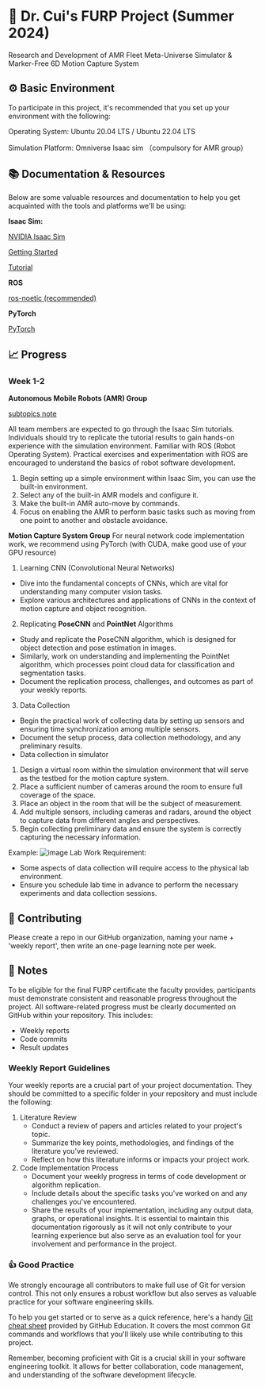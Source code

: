 
# :robot: Dr. Cui's FURP Project (Summer 2024)
Research and Development of AMR Fleet Meta-Universe Simulator & Marker-Free 6D Motion Capture System 

## :gear: Basic Environment
To participate in this project, it's recommended that you set up your environment with the following:

Operating System: Ubuntu 20.04 LTS / Ubuntu 22.04 LTS

Simulation Platform: Omniverse Isaac sim （compulsory for AMR group）
 
## :books: Documentation & Resources
Below are some valuable resources and documentation to help you get acquainted with the tools and platforms we'll be using:

**Isaac Sim:**

[NVIDIA Isaac Sim](https://developer.nvidia.com/isaac-sim)

[Getting Started](https://docs.omniverse.nvidia.com/isaacsim/latest/core_api_tutorials/tutorial_core_hello_world.html)

[Tutorial](https://www.bilibili.com/video/BV1Cs4y1a7hS/?share_source=copy_web&vd_source=fc0fccd172256256b42fd83530583747)

**ROS**

[ros-noetic (recommended)](https://www.ros.org/)

**PyTorch**

[PyTorch](https://pytorch.org/)
 

## :chart_with_upwards_trend: Progress
### Week 1-2

**Autonomous Mobile Robots (AMR) Group**

[subtopics note](https://sugared-find-884.notion.site/FURP-FYP-f780211c77934e4192303e9706d39428)

All team members are expected to go through the Isaac Sim tutorials.
Individuals should try to replicate the tutorial results to gain hands-on experience with the simulation environment.
Familiar with ROS (Robot Operating System).
Practical exercises and experimentation with ROS are encouraged to understand the basics of robot software development.
1. Begin setting up a simple environment within Isaac Sim, you can use the built-in environment.
2. Select any of the built-in AMR models and configure it.
3. Make the built-in AMR auto-move by commands.
4. Focus on enabling the AMR to perform basic tasks such as moving from one point to another and obstacle avoidance.

**Motion Capture System Group**
For neural network code implementation work, we recommend using PyTorch (with CUDA, make good use of your GPU resource)

1. Learning CNN (Convolutional Neural Networks)
  - Dive into the fundamental concepts of CNNs, which are vital for understanding many computer vision tasks.
  - Explore various architectures and applications of CNNs in the context of motion capture and object recognition.

2. Replicating **PoseCNN** and **PointNet** Algorithms
  - Study and replicate the PoseCNN algorithm, which is designed for object detection and pose estimation in images.
  - Similarly, work on understanding and implementing the PointNet algorithm, which processes point cloud data for classification and segmentation tasks.
  - Document the replication process, challenges, and outcomes as part of your weekly reports.

3. Data Collection
  - Begin the practical work of collecting data by setting up sensors and ensuring time synchronization among multiple sensors.
  - Document the setup process, data collection methodology, and any preliminary results.
  - Data collection in simulator
   1. Design a virtual room within the simulation environment that will serve as the testbed for the motion capture system.
   2. Place a sufficient number of cameras around the room to ensure full coverage of the space.
   3. Place an object in the room that will be the subject of measurement.
   4. Add multiple sensors, including cameras and radars, around the object to capture data from different angles and perspectives.
   5. Begin collecting preliminary data and ensure the system is correctly capturing the necessary information.
      
  Example:
  ![image](https://github.com/Dr-Cui-s-FURP-Project/.github/assets/31816901/3ad32255-fe78-4cd7-99ad-73ff5aac6b08)
Lab Work Requirement:
- Some aspects of data collection will require access to the physical lab environment.
- Ensure you schedule lab time in advance to perform the necessary experiments and data collection sessions.


## :raising_hand: Contributing
Please create a repo in our GitHub organization, naming your name + 'weekly report', then write an one-page learning note per week.

## :memo: Notes
To be eligible for the final FURP certificate the faculty provides, participants must demonstrate consistent and reasonable progress throughout the project. All software-related progress must be clearly documented on GitHub within your repository. This includes:

- Weekly reports
- Code commits
- Result updates

### Weekly Report Guidelines
Your weekly reports are a crucial part of your project documentation. They should be committed to a specific folder in your repository and must include the following:

1. Literature Review
   - Conduct a review of papers and articles related to your project's topic.
   - Summarize the key points, methodologies, and findings of the literature you've reviewed.
   - Reflect on how this literature informs or impacts your project work.
2. Code Implementation Process
   - Document your weekly progress in terms of code development or algorithm replication.
   - Include details about the specific tasks you've worked on and any challenges you've encountered.
   - Share the results of your implementation, including any output data, graphs, or operational insights.
It is essential to maintain this documentation rigorously as it will not only contribute to your learning experience but also serve as an evaluation tool for your involvement and performance in the project.

### :thumbsup: Good Practice
We strongly encourage all contributors to make full use of Git for version control. This not only ensures a robust workflow but also serves as valuable practice for your software engineering skills.

To help you get started or to serve as a quick reference, here's a handy [Git cheat sheet](https://education.github.com/git-cheat-sheet-education.pdf) provided by GitHub Education. It covers the most common Git commands and workflows that you'll likely use while contributing to this project.

Remember, becoming proficient with Git is a crucial skill in your software engineering toolkit. It allows for better collaboration, code management, and understanding of the software development lifecycle. 

